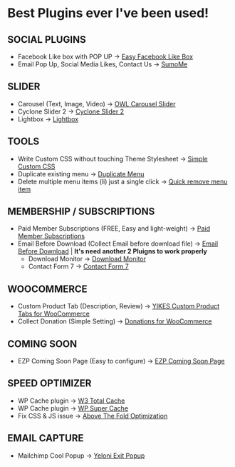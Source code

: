# Best Plugins ever I've been used!

## SOCIAL PLUGINS
* Facebook Like box with POP UP -> [Easy Facebook Like Box](https://wordpress.org/plugins/easy-facebook-likebox/)
* Email Pop Up, Social Media Likes, Contact Us -> [SumoMe](https://wordpress.org/plugins/sumome/)

## SLIDER
* Carousel (Text, Image, Video) -> [OWL Carousel Slider](https://wordpress.org/plugins/lgx-owl-carousel/)
* Cyclone Slider 2 -> [Cyclone Slider 2](https://wordpress.org/plugins/cyclone-slider-2)
* Lightbox -> [Lightbox](https://wordpress.org/plugins/lightbox/)

## TOOLS
* Write Custom CSS without touching Theme Stylesheet -> [Simple Custom CSS](https://wordpress.org/plugins/simple-custom-css)
* Duplicate existing menu -> [Duplicate Menu](https://wordpress.org/plugins/duplicate-menu/)
* Delete multiple menu items (li) just a single click -> [Quick remove menu item](https://wordpress.org/plugins/quick-remove-menu-item/)

## MEMBERSHIP / SUBSCRIPTIONS
* Paid Member Subscriptions (FREE, Easy and light-weight) -> [Paid Member Subscriptions](https://wordpress.org/plugins/paid-member-subscriptions/)
* Email Before Download (Collect Email before download file) -> [Email Before Download](https://wordpress.org/plugins/email-before-download/) | **It's need another 2 Pluigns to work properly**
	* Download Monitor -> [Download Monitor](https://wordpress.org/plugins/download-monitor/)
	* Contact Form 7 -> [Contact Form 7](https://wordpress.org/plugins/contact-form-7/)

## WOOCOMMERCE
* Custom Product Tab (Description, Review) -> [YIKES Custom Product Tabs for WooCommerce](https://wordpress.org/plugins/yikes-inc-easy-custom-woocommerce-product-tabs/)
* Collect Donation (Simple Setting) -> [Donations for WooCommerce](https://wordpress.org/plugins/donations-for-woocommerce/)

## COMING SOON
* EZP Coming Soon Page (Easy to configure) -> [EZP Coming Soon Page](https://wordpress.org/plugins/easy-pie-coming-soon/)

## SPEED OPTIMIZER
* WP Cache plugin -> [W3 Total Cache](https://wordpress.org/plugins/w3-total-cache/
)
* WP Cache plugin -> [WP Super Cache](https://wordpress.org/plugins/wp-super-cache/)
* Fix CSS & JS issue -> [Above The Fold Optimization](https://wordpress.org/plugins/above-the-fold-optimization/)

## EMAIL CAPTURE 
* Mailchimp Cool Popup -> [Yeloni Exit Popup](https://wordpress.org/plugins/yeloni-free-exit-popup/)